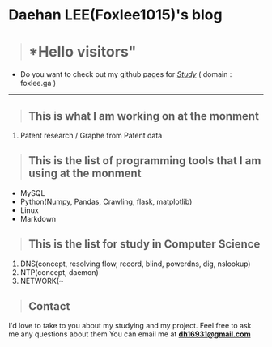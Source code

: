 # Daehan LEE(Foxlee1015)'s blog

> # *Hello visitors"

* Do you want to check out my github pages for *[Study]* ( domain : foxlee.ga )

- - -

> ## This is what I am working on at the monment
1. Patent research / Graphe from Patent data 


> ## This is the list of programming tools that I am using at the monment
* MySQL
* Python(Numpy, Pandas, Crawling, flask, matplotlib)
* Linux
* Markdown

> ## This is the list for study in Computer Science
1. DNS(concept, resolving flow, record, blind, powerdns, dig, nslookup)
2. NTP(concept, daemon)
3. NETWORK(~
 

> ## Contact
I'd love to take to you about my studying and my project. Feel free to ask me any questions about them
You can email me at **dh16931@gmail.com**

[study]: https://foxlee1015.github.io/Study/

